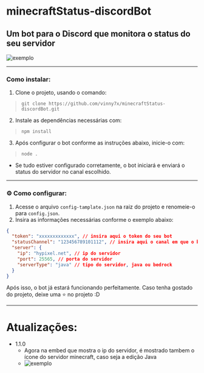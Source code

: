 # minecraftStatus-discordBot
## Um bot para o Discord que monitora o status do seu servidor

![exemplo](https://i.imgur.com/TORevEn.png)

---

### Como instalar:
1. Clone o projeto, usando o comando:
> `git clone https://github.com/vinny7x/minecraftStatus-discordBot.git`
2. Instale as dependências necessárias com:
> `npm install`
3. Após configurar o bot conforme as instruções abaixo, inicie-o com:  
> `node .`
- Se tudo estiver configurado corretamente, o bot iniciará e enviará o status do servidor no canal escolhido.  

---

### ⚙️ Como configurar:  

1. Acesse o arquivo `config-tamplate.json` na raiz do projeto e renomeie-o para `config.json`.  
2. Insira as informações necessárias conforme o exemplo abaixo:  

```json
{
  "token": "xxxxxxxxxxxxx", // insira aqui o token do seu bot
  "statusChannel": "123456789101112", // insira aqui o canal em que o bot enviará o status do servidor
  "server": {
    "ip": "hypixel.net", // ip do servidor
    "port": 25565, // porta do servidor
    "serverType": "java" // tipo do servidor, java ou bedrock
  }
}

```

Após isso, o bot já estará funcionando perfeitamente. Caso tenha gostado do projeto, deixe uma ⭐ no projeto :D

---

# Atualizações:

- 1.1.0
  - Agora na embed que mostra o ip do servidor, é mostrado tambem o ícone do servidor minecraft, caso seja a edição Java
  - ![exemplo](https://i.imgur.com/drS7fg7.png)
